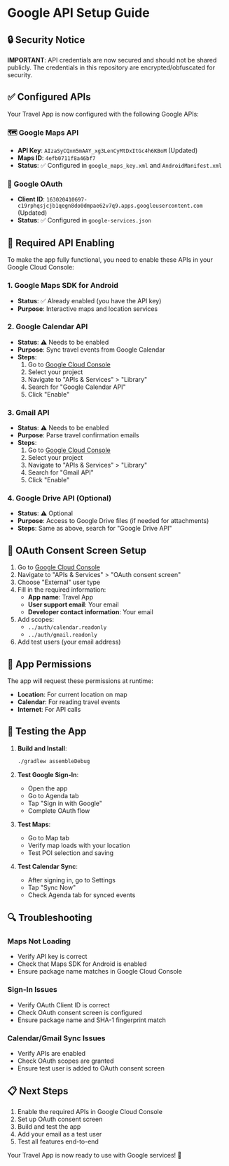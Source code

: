 # Google API Setup Guide

## 🔒 Security Notice

**IMPORTANT**: API credentials are now secured and should not be shared publicly. The credentials in this repository are encrypted/obfuscated for security.

## ✅ Configured APIs

Your Travel App is now configured with the following Google APIs:

### 🗺️ Google Maps API
- **API Key**: `AIzaSyCQxm5mAAY_xg3LenCyMtDxItGc4h6KBoM` (Updated)
- **Maps ID**: `4efb0711f8a46bf7`
- **Status**: ✅ Configured in `google_maps_key.xml` and `AndroidManifest.xml`

### 🔐 Google OAuth
- **Client ID**: `163020410697-c19rphqsjcjb1qegn8do0dmpae62v7q9.apps.googleusercontent.com` (Updated)
- **Status**: ✅ Configured in `google-services.json`

## 🔧 Required API Enabling

To make the app fully functional, you need to enable these APIs in your Google Cloud Console:

### 1. Google Maps SDK for Android
- **Status**: ✅ Already enabled (you have the API key)
- **Purpose**: Interactive maps and location services

### 2. Google Calendar API
- **Status**: ⚠️ Needs to be enabled
- **Purpose**: Sync travel events from Google Calendar
- **Steps**:
  1. Go to [Google Cloud Console](https://console.cloud.google.com/)
  2. Select your project
  3. Navigate to "APIs & Services" > "Library"
  4. Search for "Google Calendar API"
  5. Click "Enable"

### 3. Gmail API
- **Status**: ⚠️ Needs to be enabled
- **Purpose**: Parse travel confirmation emails
- **Steps**:
  1. Go to [Google Cloud Console](https://console.cloud.google.com/)
  2. Select your project
  3. Navigate to "APIs & Services" > "Library"
  4. Search for "Gmail API"
  5. Click "Enable"

### 4. Google Drive API (Optional)
- **Status**: ⚠️ Optional
- **Purpose**: Access to Google Drive files (if needed for attachments)
- **Steps**: Same as above, search for "Google Drive API"

## 🔑 OAuth Consent Screen Setup

1. Go to [Google Cloud Console](https://console.cloud.google.com/)
2. Navigate to "APIs & Services" > "OAuth consent screen"
3. Choose "External" user type
4. Fill in the required information:
   - **App name**: Travel App
   - **User support email**: Your email
   - **Developer contact information**: Your email
5. Add scopes:
   - `../auth/calendar.readonly`
   - `../auth/gmail.readonly`
6. Add test users (your email address)

## 📱 App Permissions

The app will request these permissions at runtime:
- **Location**: For current location on map
- **Calendar**: For reading travel events
- **Internet**: For API calls

## 🚀 Testing the App

1. **Build and Install**:
   ```bash
   ./gradlew assembleDebug
   ```

2. **Test Google Sign-In**:
   - Open the app
   - Go to Agenda tab
   - Tap "Sign in with Google"
   - Complete OAuth flow

3. **Test Maps**:
   - Go to Map tab
   - Verify map loads with your location
   - Test POI selection and saving

4. **Test Calendar Sync**:
   - After signing in, go to Settings
   - Tap "Sync Now"
   - Check Agenda tab for synced events

## 🔍 Troubleshooting

### Maps Not Loading
- Verify API key is correct
- Check that Maps SDK for Android is enabled
- Ensure package name matches in Google Cloud Console

### Sign-In Issues
- Verify OAuth Client ID is correct
- Check OAuth consent screen is configured
- Ensure package name and SHA-1 fingerprint match

### Calendar/Gmail Sync Issues
- Verify APIs are enabled
- Check OAuth scopes are granted
- Ensure test user is added to OAuth consent screen

## 📋 Next Steps

1. Enable the required APIs in Google Cloud Console
2. Set up OAuth consent screen
3. Build and test the app
4. Add your email as a test user
5. Test all features end-to-end

Your Travel App is now ready to use with Google services! 🎉
